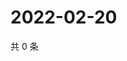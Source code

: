 # 2022-02-20

共 0 条

<!-- BEGIN WEIBO -->
<!-- 最后更新时间 Sun Feb 20 2022 05:08:45 GMT+0800 (China Standard Time) -->

<!-- END WEIBO -->

